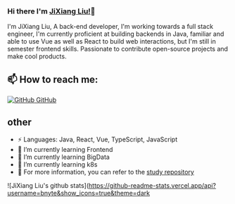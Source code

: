 ### Hi there I'm [JiXiang Liu!](https://github.com/bnyte)👋
I'm JiXiang Liu, A back-end developer, I'm working towards a full stack engineer, I'm currently proficient at building backends in Java, familiar and able to use Vue as well as React to build web interactions, but I'm still in semester frontend skills. Passionate to contribute open-source projects and make cool products.<br>
## 📫 How to reach me: 
[![GitHub](https://i.stack.imgur.com/tskMh.png) GitHub](https://github.com/bnyte) 

## other
- ⚡ Languages: Java, React, Vue, TypeScript, JavaScript
- 🌱 I’m currently learning Frontend
- 🌱 I’m currently learning BigData
- 🌱 I’m currently learning k8s
- 🌱 For more information, you can refer to the [study repository](https://github.com/bnyte/study)
<!--
- 😄 Pronouns: He/His/Him
-->


![JiXiang Liu's github stats](https://github-readme-stats.vercel.app/api?username=bnyte&show_icons=true&theme=dark

